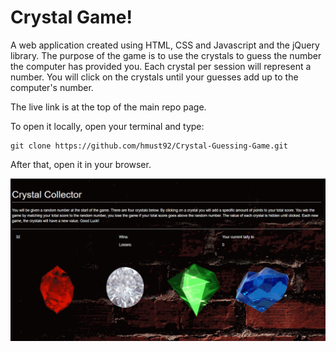 # Crystal Game!

A web application created using HTML, CSS and Javascript and the jQuery library. The purpose of the game is to use the crystals to guess the number the computer has provided you. Each crystal per session will represent a number. You will click on the crystals until your guesses add up to the computer's number.   

The live link is at the top of the main repo page.

To open it locally, open your terminal and type:

```
git clone https://github.com/hmust92/Crystal-Guessing-Game.git
```

After that, open it in your browser.

![Crystal Gif](https://github.com/hmust92/Crystal-Guessing-Game/blob/master/MarkdownMaterial/crystalGame.gif)
